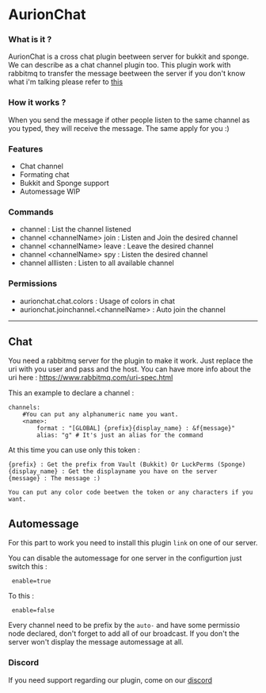 # AurionChat

### What is it ?


AurionChat is a cross chat plugin beetween server for bukkit and sponge. We can describe as a chat channel plugin too. This plugin work with rabbitmq to transfer the message beetween the server if you don't know what i'm talking please refer to [this](https://www.rabbitmq.com/) 

### How it works ?

When you send the message if other people listen to the same channel as you typed, they will receive the message. The same apply for you :)

### Features


- Chat channel
- Formating chat
- Bukkit and Sponge support
- Automessage WIP

### Commands


- channel : List the channel listened
- channel \<channelName\> join : Listen and Join the desired channel
- channel \<channelName\> leave : Leave the desired channel
- channel \<channelName\> spy : Listen the desired channel
- channel alllisten : Listen to all available channel

### Permissions


- aurionchat.chat.colors : Usage of colors in chat
- aurionchat.joinchannel.\<channelName\> : Auto join the channel


---

## Chat

You need a rabbitmq server for the plugin to make it work. Just replace the uri with you user and pass and the host.
You can have more info about the uri here : https://www.rabbitmq.com/uri-spec.html

This an example to declare a channel :
```
channels:
    #You can put any alphanumeric name you want.
    <name>:
        format : "[GLOBAL] {prefix}{display_name} : &f{message}"
        alias: "g" # It's just an alias for the command
```

At this time you can use only this token :

```
{prefix} : Get the prefix from Vault (Bukkit) Or LuckPerms (Sponge)
{display_name} : Get the displayname you have on the server
{message} : The message :)

You can put any color code beetwen the token or any characters if you want.
```


## Automessage


For this part to work you need to install this plugin `link` on one of our server. 

You can disable the automessage for one server in the configurtion just switch this :
```
 enable=true
```

To this : 
```
 enable=false
```

Every channel need to be prefix by the ``auto-`` and have some permissio node declared, don't forget to add all of our broadcast. If you don't the server won't display the message automessage at all.


### Discord

If you need support regarding our plugin, come on our [discord](https://discord.gg/Zn4ZbP9)
